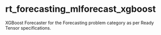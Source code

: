 # rt_forecasting_mlforecast_xgboost
XGBoost Forecaster for the Forecasting problem category as per Ready Tensor specifications.
